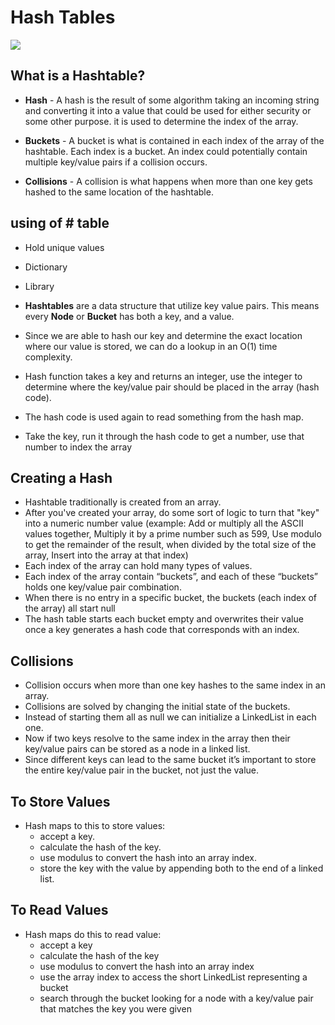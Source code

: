 # Hash Tables

<img src ="https://i.imgur.com/2ON8Kt5.jpg">

## What is a Hashtable?

* **Hash** - A hash is the result of some algorithm taking an incoming string and converting it into a value that could be used for either security or some other purpose. it is used to determine the index of the array.

* **Buckets** - A bucket is what is contained in each index of the array of the hashtable. Each index is a bucket. An index could potentially contain multiple key/value pairs if a collision occurs.

* **Collisions** - A collision is what happens when more than one key gets hashed to the same location of the hashtable.



## using of # table
* Hold unique values
* Dictionary
* Library

* **Hashtables** are a data structure that utilize key value pairs. This means every **Node** or **Bucket** has both a key, and a value.

* Since we are able to hash our key and determine the exact location where our value is stored, we can do a lookup in an O(1) time complexity.
* Hash function takes a key and returns an integer, use the integer to determine where the key/value pair should be placed in the array (hash code).
* The hash code is used again to read something from the hash map.
* Take the key, run it through the hash code to get a number, use that number to index the array

## Creating a Hash
* Hashtable traditionally is created from an array.
* After you've created your array, do some sort of logic to turn that "key" into a numeric number value (example: Add or multiply all the ASCII values together, Multiply it by a prime number such as 599, Use modulo to get the remainder of the result, when divided by the total size of the array, Insert into the array at that index)
* Each index of the array can hold many types of values.
* Each index of the array contain “buckets”, and each of these “buckets” holds one key/value pair combination.
* When there is no entry in a specific bucket, the buckets (each index of the array) all start null
* The hash table starts each bucket empty and overwrites their value once a key generates a hash code that corresponds with an index.
## Collisions
* Collision occurs when more than one key hashes to the same index in an array.
* Collisions are solved by changing the initial state of the buckets.
* Instead of starting them all as null we can initialize a LinkedList in each one.
* Now if two keys resolve to the same index in the array then their key/value pairs can be stored as a node in a linked list.
* Since different keys can lead to the same bucket it’s important to store the entire key/value pair in the bucket, not just the value.
## To Store Values
* Hash maps to this to store values:
  * accept a key.
  * calculate the hash of the key.
  * use modulus to convert the hash into an array index.
  * store the key with the value by appending both to the end of a linked list.

## To Read Values
* Hash maps do this to read value:
  * accept a key
  * calculate the hash of the key
  * use modulus to convert the hash into an array index
  * use the array index to access the short LinkedList representing a bucket
  * search through the bucket looking for a node with a key/value pair that matches the key you were given

